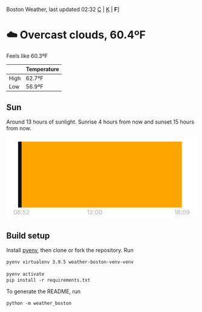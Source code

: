 Boston Weather, last updated 02:32 [C](https://github.com/ninest/weather_boston/blob/main/README.md) | [K](https://github.com/ninest/weather_boston/blob/main/K-README.md) | **F**]

# ☁️ Overcast clouds, 60.4ºF

Feels like 60.3ºF

|  | Temperature |
| -- | -- |
| High | 62.7ºF |
| Low | 56.9ºF |

## Sun

Around 13 hours of sunlight. Sunrise 4 hours from now and sunset 15 hours from now.

![Sunrise sunset chart](./assets/sun.png)

## Build setup

Install [pyenv](https://github.com/pyenv/pyenv), then clone or fork the repository. Run


```shell
pyenv virtualenv 3.9.5 weather-boston-venv-venv

pyenv activate
pip install -r requirements.txt
```

To generate the README, run

```shell
python -m weather_boston
```
